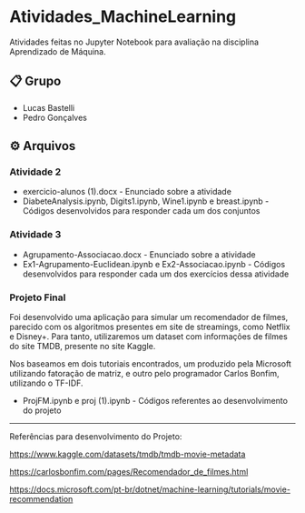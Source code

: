 # Atividades_MachineLearning
Atividades feitas no Jupyter Notebook para avaliação na disciplina Aprendizado de Máquina.

## 📋 Grupo
* Lucas Bastelli
* Pedro Gonçalves

## ⚙️ Arquivos

### Atividade 2
* exercicio-alunos (1).docx - Enunciado sobre a atividade
* DiabeteAnalysis.ipynb, Digits1.ipynb, Wine1.ipynb e breast.ipynb - Códigos desenvolvidos para responder cada um dos conjuntos

### Atividade 3 
* Agrupamento-Associacao.docx - Enunciado sobre a atividade
* Ex1-Agrupamento-Euclidean.ipynb e Ex2-Associacao.ipynb - Códigos desenvolvidos para responder cada um dos exercícios dessa atividade

### Projeto Final
Foi desenvolvido uma aplicação para simular um recomendador de filmes, parecido com os algoritmos presentes em site de streamings, como Netflix e Disney+. Para tanto, utilizaremos um dataset com informações de filmes do site TMDB, presente no site Kaggle.

Nos baseamos em dois tutoriais encontrados, um produzido pela Microsoft utilizando fatoração de matriz, e outro pelo programador Carlos Bonfim, utilizando o TF-IDF.

* ProjFM.ipynb e proj (1).ipynb - Códigos referentes ao desenvolvimento do projeto
------
Referências para desenvolvimento do Projeto:

https://www.kaggle.com/datasets/tmdb/tmdb-movie-metadata

https://carlosbonfim.com/pages/Recomendador_de_filmes.html

https://docs.microsoft.com/pt-br/dotnet/machine-learning/tutorials/movie-recommendation

